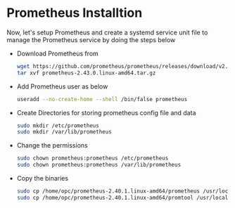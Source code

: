 # Prometheus Installtion

Now, let's setup Prometheus and create a systemd service unit file to manage the Prometheus service by doing the steps below


- Download Prometheus from 

  ```bash
  wget https://github.com/prometheus/prometheus/releases/download/v2.43.0/prometheus-2.43.0.linux-amd64.tar.gz
  tar xvf prometheus-2.43.0.linux-amd64.tar.gz
  ```
  
- Add Prometheus user as below

  ```bash
  useradd --no-create-home --shell /bin/false prometheus
  ```
- Create Directories for storing prometheus config file and data

  ```bash
  sudo mkdir /etc/prometheus
  sudo mkdir /var/lib/prometheus
  ```
- Change the permissions

  ```bash
  sudo chown prometheus:prometheus /etc/prometheus
  sudo chown prometheus:prometheus /var/lib/prometheus
  ```
- Copy the binaries

  ```bash
  sudo cp /home/opc/prometheus-2.40.1.linux-amd64/prometheus /usr/local/bin/
  sudo cp /home/opc/prometheus-2.40.1.linux-amd64/promtool /usr/local/bin/
  ```
  





